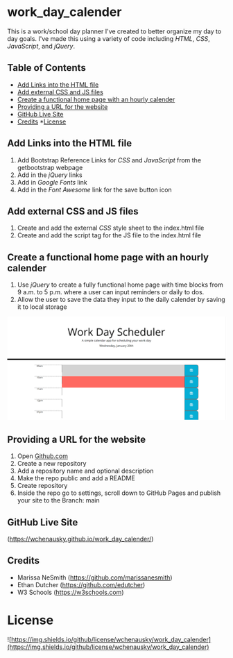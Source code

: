 # work_day_calender

This is a work/school day planner I've created to better organize my day to day goals. I've made this using a variety of code including *HTML*, *CSS*, *JavaScript*, and *jQuery*.

## Table of Contents

* [Add Links into the HTML file](Add-Links-into-the-HTML-file)
* [Add external CSS and JS files](Add-external-CSS-and-JS-files)
* [Create a functional home page with an hourly calender](Create-a-functional-home-page-with-an-hourly-calender)
* [Providing a URL for the website](Providing-a-URL-for-the-website)
* [GitHub Live Site](GitHub-Live-Site)
* [Credits](Credits)
*[License](Liense)

## Add Links into the HTML file
1. Add Bootstrap Reference Links for *CSS* and *JavaScript* from the getbootstrap webpage
2. Add in the *jQuery* links
3. Add in *Google Fonts* link
4. Add in the *Font Awesome* link for the save button icon

## Add external CSS and JS files
1. Create and add the external *CSS* style sheet to the index.html file
2. Create and add the script tag for the JS file to the index.html file


## Create a functional home page with an hourly calender
1. Use *jQuery* to create a fully functional home page with time blocks from 9 a.m. to 5 p.m. where a user can input reminders or daily to dos.
2. Allow the user to save the data they input to the daily calender by saving it to local storage

![Calender](assets/images/calender.png)

## Providing a URL for the website
1. Open [Github.com](https://github.com/)
2. Create a new repository
3. Add a repository name and optional description
4. Make the repo public and add a README
5. Create repository
6. Inside the repo go to settings, scroll down to GitHub Pages and publish your site to the Branch: main

## GitHub Live Site
(https://wchenausky.github.io/work_day_calender/)

## Credits
* Marissa NeSmith (https://github.com/marissanesmith)
* Ethan Dutcher (https://github.com/edutcher)
* W3 Schools (https://w3schools.com)

# License
![https://img.shields.io/github/license/wchenausky/work_day_calender](https://img.shields.io/github/license/wchenausky/work_day_calender)
